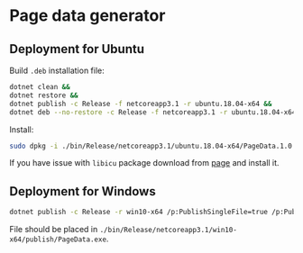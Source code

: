 # Page data generator

## Deployment for Ubuntu

Build `.deb` installation file:

```bash
dotnet clean &&
dotnet restore &&
dotnet publish -c Release -f netcoreapp3.1 -r ubuntu.18.04-x64 &&
dotnet deb --no-restore -c Release -f netcoreapp3.1 -r ubuntu.18.04-x64
```

Install:

```bash
sudo dpkg -i ./bin/Release/netcoreapp3.1/ubuntu.18.04-x64/PageData.1.0.0.ubuntu.18.04-x64.deb
```

If you have issue with `libicu` package download from [page](http://ftp.us.debian.org/debian/pool/main/i/icu/) and install it.

## Deployment for Windows

```bash
dotnet publish -c Release -r win10-x64 /p:PublishSingleFile=true /p:PublishTrimmed=true
```

File should be placed in `./bin/Release/netcoreapp3.1/win10-x64/publish/PageData.exe`.
